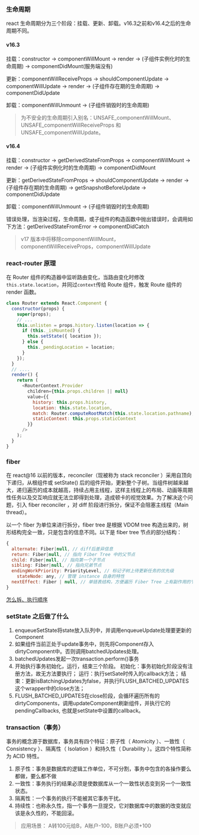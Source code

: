 ### 生命周期
react 生命周期分为三个阶段：挂载、更新、卸载。v16.3之前和v16.4之后的生命周期不同。

#### v16.3
挂载：constructor -> componentWillMount -> render -> (子组件实例化时的生命周期) -> componentDidMount(服务端没有)

更新：componentWillReceiveProps -> shouldComponentUpdate -> componentWillUpdate -> render -> (子组件存在期的生命周期) -> componentDidUpdate

卸载：componentWillUnmount -> (子组件销毁时的生命周期)

> 为不安全的生命周期引入别名：UNSAFE_componentWillMount、UNSAFE_componentWillReceiveProps 和 UNSAFE_componentWillUpdate。

#### v16.4
挂载：constructor -> getDerivedStateFromProps -> componentWillMount -> render -> (子组件实例化时的生命周期) -> componentDidMount

更新：getDerivedStateFromProps -> shouldComponentUpdate -> render -> (子组件存在期的生命周期) -> getSnapshotBeforeUpdate -> componentDidUpdate

卸载：componentWillUnmount -> (子组件销毁时的生命周期)

错误处理，当渲染过程，生命周期，或子组件的构造函数中抛出错误时，会调用如下方法：getDerivedStateFromError -> componentDidCatch

> v17 版本中将移除componentWillMount，componentWillReceiveProps，componentWillUpdate

### react-router 原理

在 Router 组件的构造器中监听路由变化，当路由变化时修改`this.state.location`，并同过`context`传给 Route 组件，触发 Route 组件的 render 函数。

```js
class Router extends React.Component {
  constructor(props) {
    super(props);
    // ...
    this.unlisten = props.history.listen(location => {
      if (this._isMounted) {
        this.setState({ location });
      } else {
        this._pendingLocation = location;
      }
    });
  }
  // ....
  render() {
    return (
      <RouterContext.Provider
        children={this.props.children || null}
        value={{
          history: this.props.history,
          location: this.state.location,
          match: Router.computeRootMatch(this.state.location.pathname),
          staticContext: this.props.staticContext
        }}
      />
    );
  }
}
```

### fiber

在 react@16 以前的版本，reconciler（现被称为 stack reconciler ）采用自顶向下递归，从根组件或 setState() 后的组件开始，更新整个子树。当组件树越来越大，递归遍历的成本就越高，持续占用主线程，这样主线程上的布局、动画等周期性任务以及交互响应就无法立即得到处理，造成顿卡的视觉效果。为了解决这个问题，引入 fiber reconciler ，对 diff 阶段进行拆分，保证不会阻塞主线程（Main thread）。

以一个 fiber 为单位来进行拆分，fiber tree 是根据 VDOM tree 构造出来的，树形结构完全一致，只是包含的信息不同。以下是 fiber tree 节点的部分结构：

```js
{
  alternate: Fiber|null, // diff后差异信息
  return: Fiber|null, // 指向 Fiber Tree 中的父节点
  child: Fiber|null, // 指向第一个子节点
  sibling: Fiber|null, // 指向兄弟节点
  endingWorkPriority: PriorityLevel, // 标记子树上待更新任务的优先级
	stateNode: any, // 管理 instance 自身的特性
  nextEffect: Fiber | null, // 单链表结构，方便遍历 Fiber Tree 上有副作用的节点
}
```

[怎么拆、执行顺序](https://juejin.im/post/5be969656fb9a049ad76931f)

### setState 之后做了什么

1. enqueueSetState将state放入队列中，并调用enqueueUpdate处理要更新的Component
2. 如果组件当前正处于update事务中，则先将Component存入dirtyComponent中。否则调用batchedUpdates处理。
3. batchedUpdates发起一次transaction.perform()事务
4. 开始执行事务初始化，运行，结束三个阶段。
  初始化：事务初始化阶段没有注册方法，故无方法要执行；
  运行：执行setSate时传入的callback方法；
  结束：更新isBatchingUpdates为false，并执行FLUSH_BATCHED_UPDATES这个wrapper中的close方法；
5. FLUSH_BATCHED_UPDATES在close阶段，会循环遍历所有的dirtyComponents，调用updateComponent刷新组件，并执行它的pendingCallbacks, 也就是setState中设置的callback。

### transaction（事务）

事务的概念源于数据库，事务具有四个特征：原子性（ Atomicity ）、一致性（ Consistency ）、隔离性（ Isolation ）和持久性（ Durability ）。这四个特性简称为 ACID 特性。

1. 原子性：事务是数据库的逻辑工作单位，不可分割，事务中包含的各操作要么都做，要么都不做
2. 一致性：事务执行的结果必须是使数据库从一个一致性状态变到另一个一致性状态。
3. 隔离性：一个事务的执行不能被其它事务干扰。
4. 持续性：也称永久性，指一个事务一旦提交，它对数据库中的数据的改变就应该是永久性的，不能回滚。

> 应用场景： A转100元给B，A账户-100，B账户必须+100



